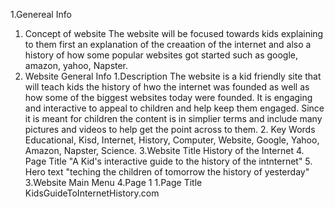  1.Genereal Info
   1. Concept of website
         The website will be focused towards kids explaining to them first an explanation of the creaation of the internet and also a history of how some popular websites got 
         started such as google, amazon, yahoo, Napster. 
 2. Website General Info 
    1.Description 
      The website is a kid friendly site that will teach kids the history of hwo the internet was founded as well as how some of the biggest websites today were founded. It is
      engaging and interactive to appeal to children and help keep them engaged. Since it is meant for children the content is in simplier terms and include many pictures and 
      videos to help get the point across to them.
    2. Key Words
       Educational, Kisd, Internet, History, Computer, Website, Google, Yahoo, Amazon, Napster, Science.
    3.Website Title 
      History of the Internet 
    4. Page Title
       "A Kid's interactive guide to the history of the intnternet"
    5. Hero text 
       "teching the children of tomorrow the history of yesterday"
  3.Website Main Menu
  4.Page 1
    1.Page Title
    KidsGuideToInternetHistory.com
     
